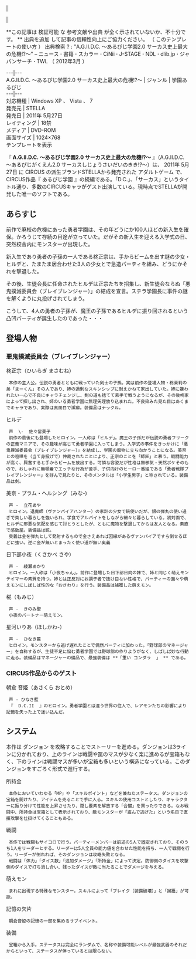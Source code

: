 |

|

**この記事は 検証可能  な  参考文献や出典  が全く示されていないか、不十分です。 ** 出典を追加  して記事の信頼性向上にご協力ください。  （
このテンプレートの使い方  ）  出典検索  ?  :  "A.G.II.D.C. 〜あるぴじ学園2.0 サーカス史上最大の危機!?〜"  –  ニュース
**·** 書籍  **·** スカラー  **·** CiNii  **·** J-STAGE  **·** NDL  **·** dlib.jp
**·** ジャパンサーチ  **·** TWL  （  2012年3月  ）  
  
---|---  
A.G.II.D.C. 〜あるぴじ学園2.0 サーカス史上最大の危機!?〜  |  ジャンル  |  学園あるぴじ   
---|---  
対応機種  |  Windows XP  、  Vista  、  7   
発売元  |  STELLA   
発売日  |  2011年  5月27日   
レイティング  |  18禁   
メディア  |  DVD-ROM   
画面サイズ  |  1024×768   
テンプレートを表示  
  
『 **A.G.II.D.C. 〜あるぴじ学園2.0 サーカス史上最大の危機!?〜** 』（A.G.II.D.C. 〜あるぴじがくえん2.0
サーカスしじょうさいだいのきき!?〜）は、  2011年  5月27日  に  CIRCUS  の派生ブランドSTELLAから発売された  アダルトゲーム
で、CIRCUS作品『  あるぴじ学園
』の続編である。「D.C.」、「サーカス」というタイトル通り、多数のCIRCUSキャラがゲスト出演している。現時点でSTELLAが開発した唯一のソフトである。

##  あらすじ  

前作で廃校の危機にあった勇者学園は、その年どうにか100人ほどの新入生を確保。かろうじて存続の目途が立っていた。だがその新入生を迎える入学式の日、突然校舎内にモンスターが出現した。

新入生であり勇者の子孫の一人である柊正宗は、手からビームを出す謎の少女・ヒルデと、たまたま居合わせた3人の少女とで急造パーティを組み、どうにかそれを撃退した。

その後、生徒会長に任命されたヒルデは正宗たちを招集し、新生徒会ならぬ「悪鬼撲滅委員会（ブレイブレンジャー）」の結成を宣言。ステラ学園長に事件の謎を解くように丸投げされてしまう。

こうして、4人の勇者の子孫が、魔王の子孫であるヒルデに振り回されるという凸凹パーティが誕生したのであった・・・

##  登場人物  

###  悪鬼撲滅委員会（ブレイブレンジャー）  

柊正宗（ひいらぎ まさむね）

     本作の主人公。伝説の勇者とともに戦っていた剣士の子孫。実は前作の登場人物・柊茉莉の弟「まーくん」その人であり、姉の過剰なスキンシップに耐えかねて家出していた。姉に嫌われたい一心で不良にキャラチェンジし、剣の道も捨てて素手で戦うようになるが、その後柊家によって探し出され、姉のいる勇者学園に無理矢理放り込まれた。不良染みた見た目はあくまでキャラであり、実際は真面目で潔癖。装備品はナックル。 
ヒルデ

     声  \-  佐々留美子 
     前作の最後にも登場したヒロイン。一人称は「ヒルデ」。魔王の子孫だが伝説の勇者フリークの正義マニアで、その趣味が高じて勇者学園に入ってしまう。入学式の事件をきっかけに「悪鬼撲滅委員会（ブレイブレンジャー）」を結成し、学園の魔物に立ち向かうことになる。美奈との喧嘩を（当て身投げで）仲裁されたことにより、正宗のことを「師匠」と慕う。戦闘能力が高く、興奮すると手からビームを放出する。可憐な容姿だが性格は無邪気・天然ボケそのもので、おしゃれに無頓着でエッチな行為が苦手、子供向けのヒーロー番組である「勇者戦隊ブレイブレンジャー」を好んで見たりと、そのメンタルは「小学生男子」と称されている。装備品は剣。 
美奈・プラム・ヘルシング（みな-)

     声 -  立花あや 
     ヒロイン。退魔師（ヴァンパイアハンター）の家計の少女で銃使いだが、銀の弾丸の使い過ぎで貧しい暮らしを強いられ、学食でアルバイトをしながら細々と暮らしている。初対面で、ヒルデに邪悪な気配を感じて討とうとしたが、ともに魔物を撃退してからは友人となる。素直で感動屋。装備品は銃。 
     奥義は金を弾丸として発射するもので金さえあれば因縁があるヴァンパイアですら倒せるほどに強い。逆に金が無いとまったく使い道が無い奥義 
日下部小夜（くさかべ さや）

     声 -  綾瀬あかり 
     ヒロイン。一人称は「小夜ちゃん」。前作に登場した日下部日向の妹で、姉と同じく萌えモンテイマーの素質を持つ。姉とは正反対にお調子者で抜け目ない性格で、パーティーの面々や萌えモンにしばしば性的な「おさわり」を行う。装備品は捕獲した萌えモン。 
椛（もみじ）

     声 -  きのみ聖 
     小夜のパートナー萌えモン。 
星河いりあ（ほしかわ-）

     声 -  ひなき藍 
     ヒロイン。モンスターから逃げ遅れたことで偶然パーティに加わった。「野球部のマネージャー」を自称するが、生徒不足に悩む勇者学園では野球部の作りようがなく、しばしば妙な行動に走る。装備品はマネージャーの備品で、最強装備は **「重い コンダラ  」 ** である。 

###  CIRCUS作品からのゲスト  

朝倉 音姫（あさくら おとめ）

     声 - ひなき藍 
     『  D.C.II  』のヒロイン。勇者学園とは違う世界の住人で、レアモンたちの影響により記憶を失った上で迷い込んだ。 

##  システム  

本作は  ダンジョン
を攻略することでストーリーを進める。ダンジョンは3ラインに分かれており、上のラインは戦闘や罠のマスが少なく楽に進めるが宝箱もなく、下のラインは戦闘マスが多いが宝箱も多いという構造になっている。このダンジョンをすごろく形式で進行する。

所持金

     本作においていわゆる「MP」や「スキルポイント」などを兼ねたステータス。ダンジョンの宝箱を開けたり、アイテムを売ることで手に入る。スキルの使用コストとしたり、キャラクターに振り分けて性能を上昇させたり、隠し要素を解放する「合鍵」を買ったりできる。なお戦闘中、所持金は宝箱として表示されており、敵モンスターが「盗んで逃げた」という名目で直接攻撃を仕掛けてくることもある。 
戦闘

     本作では戦闘もサイコロで行う。パーティーメンバーは前述の5人で固定されており、そのうち1人をリーダーとする。リーダーは5人全員の能力値を合わせた性能を持ち、一人で戦闘を行う。リーダーが倒れれば、そのダンジョンは攻略失敗となる。 
     戦闘は「体力」「ダイス数」「追加ダメージ」「所持金」によって決定。防御側のダイスを攻撃側のダイスで打ち消し合い、残ったダイスが敵に当たることでダメージを与える。 
萌えモン

     まれに出現する特殊なモンスター。スキルによって「ブレイク（装備破壊）」と「捕獲」が可能。 
記憶の欠片

     朝倉音姫の記憶の一部を集めるサブイベント。 
装備

     宝箱から入手。ステータスは完全にランダムで、名称や装備可能レベルが最強武器のそれだからといって、ステータスが伴っているとは限らない。 

